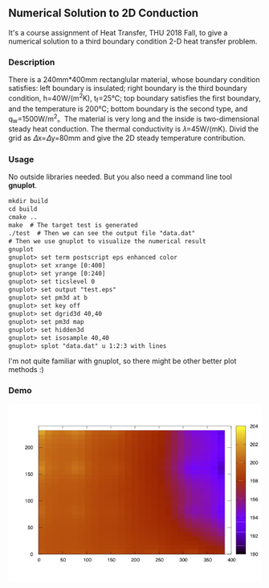 ## Numerical Solution to 2D Conduction

It's a course assignment of Heat Transfer, THU 2018 Fall, to give a numerical solution to a third boundary condition 2-D heat transfer problem.

### Description

There is a 240mm\*400mm rectanglular material, whose boundary condition satisfies: left boundary is insulated; right boundary is the third boundary condition, h=40W/(m<sup>2</sup>K), t<sub>f</sub>=25℃; top boundary satisfies the first boundary, and the temperature is 200℃; bottom boundary is the second type, and q<sub>w</sub>=1500W/m<sup>2</sup>。The material is very long and the inside is two-dimensional steady heat conduction. The thermal conductivity is 𝜆=45W/(mK). Divid the grid as 𝛥x=𝛥y=80mm and give the 2D steady temperature contribution.

### Usage

No outside libraries needed. But you also need a command line tool **gnuplot**.

```shell
mkdir build
cd build
cmake ..
make  # The target test is generated
./test  # Then we can see the output file "data.dat"
# Then we use gnuplot to visualize the numerical result
gnuplot
gnuplot> set term postscript eps enhanced color
gnuplot> set xrange [0:400]
gnuplot> set yrange [0:240]
gnuplot> set ticslevel 0
gnuplot> set output "test.eps"
gnuplot> set pm3d at b
gnuplot> set key off
gnuplot> set dgrid3d 40,40
gnuplot> set pm3d map
gnuplot> set hidden3d
gnuplot> set isosample 40,40
gnuplot> splot "data.dat" u 1:2:3 with lines
```

I'm not quite familiar with gnuplot, so there might be other better plot methods :)

### Demo

![](demo.jpg)
